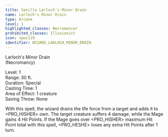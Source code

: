 ```yaml
---
title: Vanilla Larloch's Minor Drain
name: Larloch's Minor Drain
type: Arcane
level: 1
highlighted_classes: Necromancer
prohibited_classes: Illusionist
icon: spwi119
identifier: WIZARD_LARLOCH_MINOR_DRAIN
---
```

Larloch's Minor Drain   
(Necromancy)  
  
Level: 1  
Range: 30 ft.  
Duration: Special  
Casting Time: 1  
Area of Effect: 1 creature  
Saving Throw: None  
  
With this spell, the wizard drains the life force from a target and adds it to &lt;PRO_HISHER&gt; own. The target creature suffers 4 damage, while the Mage gains 4 Hit Points. If the Mage goes over &lt;PRO_HISHER&gt; maximum Hit Point total with this spell, &lt;PRO_HESHE&gt; loses any extra Hit Points after 1 turn.  
